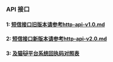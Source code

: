 
### API 接口

####  1: [短信接口旧版本请参考http-api-v1.0.md](https://github.com/nfc-sms-sdk/http-api/blob/master/http-api-v1.0.md)

####  2: [短信接口新版本请参考http-api-v2.0.md](https://github.com/nfc-sms-sdk/http-api/blob/master/http-api-v2.0.md)

####  3: [及猫🐱平台系统回执码对照表](https://github.com/nfc-sms-sdk/http-api/blob/master/gmall-rptCode.md)
